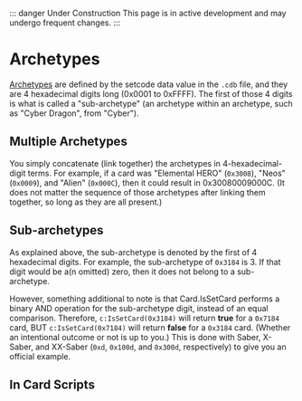 ::: danger Under Construction
This page is in active development and may undergo frequent changes.
:::

# Archetypes

[Archetypes](https://yugipedia.com/wiki/Archetype) are defined by the setcode data value in the `.cdb` file, and they are 4 hexadecimal digits long (0x0001 to 0xFFFF). The first of those 4 digits is what is called a "sub-archetype" (an archetype within an archetype, such as "Cyber Dragon", from "Cyber").

## Multiple Archetypes

You simply concatenate (link together) the archetypes in 4-hexadecimal-digit terms. For example, if a card was "Elemental HERO" (`0x3008`), "Neos" (`0x0009`), and "Alien" (`0x000C`), then it could result in 0x30080009000C. (It does not matter the sequence of those archetypes after linking them together, so long as they are all present.)

## Sub-archetypes

As explained above, the sub-archetype is denoted by the first of 4 hexadecimal digits. For example, the sub-archetype of `0x3184` is 3. If that digit would be a(n omitted) zero, then it does not belong to a sub-archetype.

However, something additional to note is that Card.IsSetCard performs a binary AND operation for the sub-archetype digit, instead of an equal comparison. Therefore, `c:IsSetCard(0x3184)` will return **true** for a `0x7184` card, BUT `c:IsSetCard(0x7184)` will return **false** for a `0x3184` card. (Whether an intentional outcome or not is up to you.) This is done with Saber, X-Saber, and XX-Saber (`0xd`, `0x100d`, and `0x300d`, respectively) to give you an official example.

## In Card Scripts
